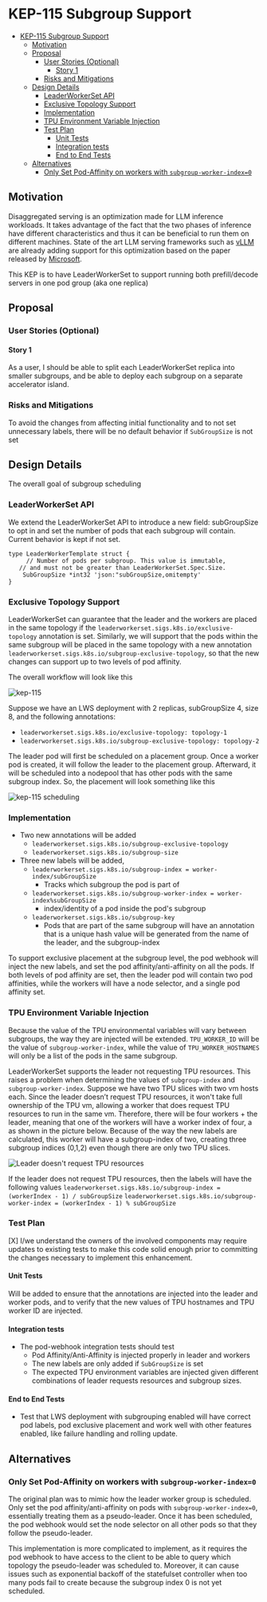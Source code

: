 # KEP-115 Subgroup Support
<!--
This is the title of your KEP. Keep it short, simple, and descriptive. A good
title can help communicate what the KEP is and should be considered as part of
any review.
-->

<!--
A table of contents is helpful for quickly jumping to sections of a KEP and for
highlighting any additional information provided beyond the standard KEP
template.

Ensure the TOC is wrapped with
  <code>&lt;!-- toc --&rt;&lt;!-- /toc --&rt;</code>
tags, and then generate with `hack/update-toc.sh`.
-->

<!-- toc -->
- [KEP-115 Subgroup Support](#kep-115-subgroup-support)
  - [Motivation](#motivation)
  - [Proposal](#proposal)
    - [User Stories (Optional)](#user-stories-optional)
      - [Story 1](#story-1)
    - [Risks and Mitigations](#risks-and-mitigations)
  - [Design Details](#design-details)
    - [LeaderWorkerSet API](#leaderworkerset-api)
    - [Exclusive Topology Support](#exclusive-topology-support)
    - [Implementation](#implementation)
    - [TPU Environment Variable Injection](#tpu-environment-variable-injection)
    - [Test Plan](#test-plan)
      - [Unit Tests](#unit-tests)
      - [Integration tests](#integration-tests)
      - [End to End Tests](#end-to-end-tests)
  - [Alternatives](#alternatives)
    - [Only Set Pod-Affinity on workers with `subgroup-worker-index=0`](#only-set-pod-affinity-on-workers-with-subgroup-worker-index0)
<!-- /toc -->

## Motivation

<!--
This section is for explicitly listing the motivation, goals, and non-goals of
this KEP.  Describe why the change is important and the benefits to users. The
motivation section can optionally provide links to [experience reports] to
demonstrate the interest in a KEP within the wider Kubernetes community.

[experience reports]: https://github.com/golang/go/wiki/ExperienceReports
-->

Disaggregated serving is an optimization made for LLM inference workloads. It takes advantage of the fact that the two phases of inference have different characteristics and thus it can be beneficial to run them on different machines. State of the art LLM serving frameworks such as [vLLM](https://github.com/vllm-project/vllm/issues/2472) are already adding support for this optimization based on the paper released by [Microsoft](https://www.microsoft.com/en-us/research/publication/splitwise-efficient-generative-llm-inference-using-phase-splitting/). 


This KEP is to have LeaderWorkerSet to support running both prefill/decode servers in one pod group (aka one replica)


## Proposal

<!--
This is where we get down to the specifics of what the proposal actually is.
This should have enough detail that reviewers can understand exactly what
you're proposing, but should not include things like API designs or
implementation. What is the desired outcome and how do we measure success?.
The "Design Details" section below is for the real
nitty-gritty.
-->

### User Stories (Optional)

<!--
Detail the things that people will be able to do if this KEP is implemented.
Include as much detail as possible so that people can understand the "how" of
the system. The goal here is to make this feel real for users without getting
bogged down.
-->

#### Story 1
As a user, I should be able to split each LeaderWorkerSet replica into smaller subgroups, and be able to deploy each subgroup on a separate accelerator island. 

### Risks and Mitigations

<!--
What are the risks of this proposal, and how do we mitigate? Think broadly.
For example, consider both security and how this will impact the larger
Kubernetes ecosystem.

How will security be reviewed, and by whom?

How will UX be reviewed, and by whom?

Consider including folks who also work outside the SIG or subproject.
-->
To avoid the changes from affecting initial functionality and to not set 
unnecessary labels, there will be no default behavior if `SubGroupSize` is not 
set

## Design Details

The overall goal of subgroup scheduling

<!--
This section should contain enough information that the specifics of your
change are understandable. This may include API specs (though not always
required) or even code snippets. If there's any ambiguity about HOW your
proposal will be implemented, this is the place to discuss them.
-->
### LeaderWorkerSet API
We extend the LeaderWorkerSet API to introduce a new field: subGroupSize to opt in and set the number of pods that each subgroup will contain. Current behavior is kept if not set. 

```
type LeaderWorkerTemplate struct {
	 // Number of pods per subgroup. This value is immutable,
   // and must not be greater than LeaderWorkerSet.Spec.Size.
	SubGroupSize *int32 'json:"subGroupSize,omitempty'
} 
```

### Exclusive Topology Support
LeaderWorkerSet can guarantee that the leader and the workers are placed in the same topology if the `leaderworkerset.sigs.k8s.io/exclusive-topology` annotation is set. Similarly, we will support that the pods within the same subgroup will be placed in the same topology with a new annotation `leaderworkerset.sigs.k8s.io/subgroup-exclusive-topology`, so that the new changes can support up to two levels of pod affinity. 

The overall workflow will look like this 

![kep-115](https://github.com/kubernetes-sigs/lws/assets/86417275/ff9fc93d-c738-4c09-abc8-50a7b16d49df)

Suppose we have an LWS deployment with 2 replicas, subGroupSize 4, size 8, and the following annotations: 
- `leaderworkerset.sigs.k8s.io/exclusive-topology: topology-1` 
- `leaderworkerset.sigs.k8s.io/subgroup-exclusive-topology: topology-2`

The leader pod will first be scheduled on a placement group. Once a worker pod is created, it will follow the leader to the placement group. 
Afterward, it will be scheduled into a nodepool that has other pods with the same subgroup index. So, the placement will look something like this

![kep-115 scheduling](https://github.com/kubernetes-sigs/lws/assets/86417275/33c49e9f-84da-4ac9-8e2b-973b532a0756)

### Implementation
- Two new annotations will be added
  - `leaderworkerset.sigs.k8s.io/subgroup-exclusive-topology`
  - `leaderworkerset.sigs.k8s.io/subgroup-size` 
- Three new labels will be added,
  - `leaderworkerset.sigs.k8s.io/subgroup-index = worker-index/subGroupSize`
    - Tracks which subgroup the pod is part of 
  - `leaderworkerset.sigs.k8s.io/subgroup-worker-index = worker-index%subGroupSize`
    - index/identity of a pod inside the pod's subgroup
  - `leaderworkerset.sigs.k8s.io/subgroup-key` 
    - Pods that are part of the same subgroup will have an annotation that is a unique hash value will be generated from the name of the leader, and the subgroup-index

To support exclusive placement at the subgroup level, the pod webhook will inject the new labels, and set the pod affinity/anti-affinity on all the pods. If both levels of pod affinity are set, then the leader pod will contain two pod affinities, while the workers will have a node selector, and a single pod affinity set. 

### TPU Environment Variable Injection
Because the value of the TPU environmental variables will vary between subgroups, the way they are injected will be extended. `TPU_WORKER_ID` will be the value of `subgroup-worker-index`, while the value of `TPU_WORKER_HOSTNAMES` will only be a list of the pods in the same subgroup.

LeaderWorkerSet supports the leader not requesting TPU resources. This raises a problem when determining the values of `subgroup-index` and `subgroup-worker-index`. Suppose we have two TPU slices with two vm hosts each. Since the leader doesn’t request TPU resources, it won't take full ownership of the TPU vm, allowing 
a worker that does request TPU resources to run in the same vm. Therefore, there will be four workers + the leader, meaning that one of the workers will have a worker index of four, a
as shown in the picture below. Because of the way the new labels are calculated, this worker will have a subgroup-index of two, creating three subgroup indices (0,1,2) even though there are only two TPU slices.

![Leader doesn't request TPU resources](https://github.com/kubernetes-sigs/jobset/assets/86417275/251241ba-47b1-4ae3-a5d1-44cef8fb9440)

If the leader does not request TPU resources, then the labels will have the following values
`leaderworkerset.sigs.k8s.io/subgroup-index = (workerIndex - 1) / subGroupSize`
`leaderworkerset.sigs.k8s.io/subgroup-worker-index = (workerIndex - 1) % subGroupSize`

### Test Plan

<!--
**Note:** *Not required until targeted at a release.*
The goal is to ensure that we don't accept enhancements with inadequate testing.

All code is expected to have adequate tests (eventually with coverage
expectations). Please adhere to the [Kubernetes testing guidelines][testing-guidelines]
when drafting this test plan.

[testing-guidelines]: https://git.k8s.io/community/contributors/devel/sig-testing/testing.md
-->

[X] I/we understand the owners of the involved components may require updates to
existing tests to make this code solid enough prior to committing the changes necessary
to implement this enhancement.


#### Unit Tests

<!--
In principle every added code should have complete unit test coverage, so providing
the exact set of tests will not bring additional value.
However, if complete unit test coverage is not possible, explain the reason of it
together with explanation why this is acceptable.
-->

<!--
Additionally, try to enumerate the core package you will be touching
to implement this enhancement and provide the current unit coverage for those
in the form of:
- <package>: <date> - <current test coverage>

This can inform certain test coverage improvements that we want to do before
extending the production code to implement this enhancement.
-->

Will be added to ensure that the annotations are injected into the leader and worker pods, and to verify that the new values of TPU hostnames and TPU worker ID are injected. 

#### Integration tests

<!--
Describe what tests will be added to ensure proper quality of the enhancement.

After the implementation PR is merged, add the names of the tests here.
-->

- The pod-webhook integration tests should test
  - Pod Affinity/Anti-Affinity is injected properly in leader and workers
  - The new labels are only added if `SubGroupSize` is set
  - The expected TPU environment variables are injected given different combinations of leader requests resources and subgroup sizes. 

#### End to End Tests

- Test that LWS deployment with subgrouping enabled will have correct pod labels, pod exclusive placement and work well with other features enabled, like failure handling and rolling update.


## Alternatives

<!--
What other approaches did you consider, and why did you rule them out? These do
not need to be as detailed as the proposal, but should include enough
information to express the idea and why it was not acceptable.
-->

### Only Set Pod-Affinity on workers with `subgroup-worker-index=0`
The original plan was to mimic how the leader worker group is scheduled. Only set the pod affinity/anti-affinity on pods with `subgroup-worker-index=0`, essentially treating them as a pseudo-leader. Once it has been scheduled, the pod webhook would set the node selector on all other pods so that they follow the pseudo-leader. 

This implementation is more complicated to implement, as it requires the pod webhook to have access to the client to be able to query which topology the pseudo-leader was scheduled to. Moreover, it can cause issues such as exponential backoff of the statefulset controller when too many pods fail to create because the subgroup index 0 is not yet scheduled.
